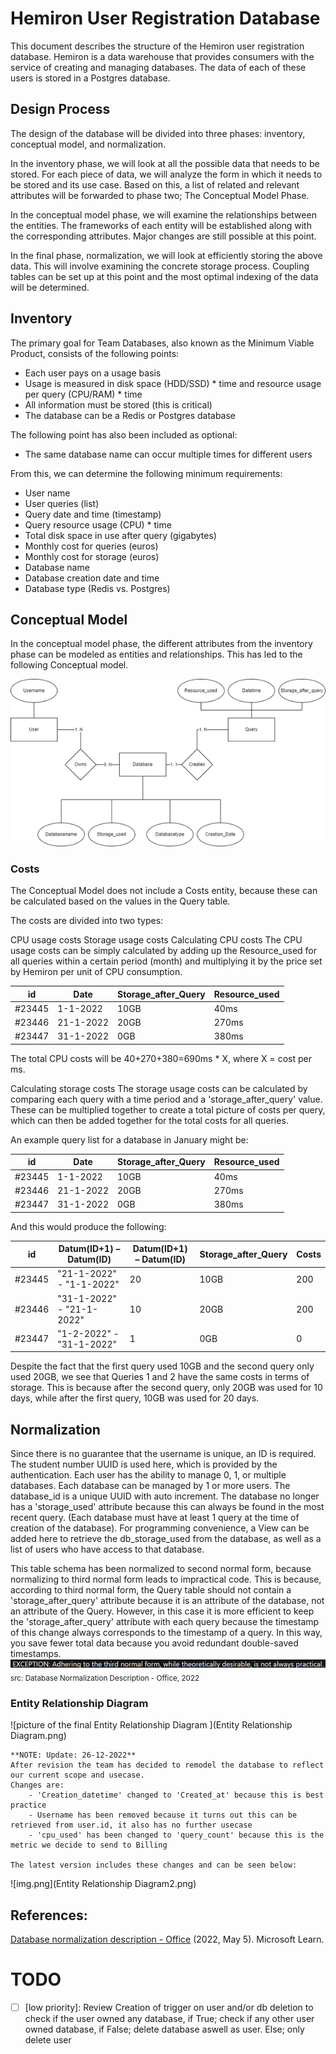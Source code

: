 # Hemiron User Registration Database

This document describes the structure of the Hemiron user registration database. Hemiron is a data warehouse that provides consumers with the service of creating and managing databases. The data of each of these users is stored in a Postgres database.

## Design Process

The design of the database will be divided into three phases: inventory, conceptual model, and normalization.

In the inventory phase, we will look at all the possible data that needs to be stored. For each piece of data, we will analyze the form in which it needs to be stored and its use case. Based on this, a list of related and relevant attributes will be forwarded to phase two; The Conceptual Model Phase.

In the conceptual model phase, we will examine the relationships between the entities. The frameworks of each entity will be established along with the corresponding attributes. Major changes are still possible at this point.

In the final phase, normalization, we will look at efficiently storing the above data. This will involve examining the concrete storage process. Coupling tables can be set up at this point and the most optimal indexing of the data will be determined.

## Inventory

The primary goal for Team Databases, also known as the Minimum Viable Product, consists of the following points:

- Each user pays on a usage basis
- Usage is measured in disk space (HDD/SSD) * time and resource usage per query (CPU/RAM) * time
- All information must be stored (this is critical)
- The database can be a Redis or Postgres database

The following point has also been included as optional:

- The same database name can occur multiple times for different users

From this, we can determine the following minimum requirements:

- User name
- User queries (list)
- Query date and time (timestamp)
- Query resource usage (CPU) * time
- Total disk space in use after query (gigabytes)
- Monthly cost for queries (euros)
- Monthly cost for storage (euros)
- Database name
- Database creation date and time
- Database type (Redis vs. Postgres)

## Conceptual Model
In the conceptual model phase, the different attributes from the inventory phase can be modeled as entities and relationships. This has led to the following Conceptual model.

![Conceptual Model can be found in 'postgresql/Conceptual_Model.png' ](Conceptual_Model.png)

### Costs
The Conceptual Model does not include a Costs entity, because these can be calculated based on the values in the Query table.

The costs are divided into two types:

CPU usage costs
Storage usage costs
Calculating CPU costs
The CPU usage costs can be simply calculated by adding up the Resource_used for all queries within a certain period (month) and multiplying it by the price set by Hemiron per unit of CPU consumption.


| id      | Date        | Storage_after_Query | Resource_used |
|---------|-------------|---------------------|---------------|
| #23445  | 1-1-2022    | 10GB                | 40ms          |
| #23446  | 21-1-2022   | 20GB                | 270ms         |
| #23447  | 31-1-2022   | 0GB                 | 380ms         |


The total CPU costs will be 40+270+380=690ms * X, where X = cost per ms.

Calculating storage costs
The storage usage costs can be calculated by comparing each query with a time period and a 'storage_after_query' value. These can be multiplied together to create a total picture of costs per query, which can then be added together for the total costs for all queries.

An example query list for a database in January might be:

| id      | Date        | Storage_after_Query | Resource_used |
|---------|-------------|---------------------|---------------|
| #23445  | 1-1-2022    | 10GB                | 40ms          |
| #23446  | 21-1-2022   | 20GB                | 270ms         |
| #23447  | 31-1-2022   | 0GB                 | 380ms         |

And this would produce the following: 

| id      | Datum(ID+1) – Datum(ID)     | Datum(ID+1) – Datum(ID) | Storage_after_Query  | Costs |
|---------|-----------------------------|-------------------------|----------------------|-------|
| #23445  | "21-1-2022" - "1-1-2022"    | 20                      | 10GB                 | 200   |
| #23446  | "31-1-2022" - "21-1-2022"   | 10                      | 20GB                 | 200   |
| #23447  | "1-2-2022" - "31-1-2022"    | 1                       | 0GB                  | 0     |

Despite the fact that the first query used 10GB and the second query only used 20GB, we see that Queries 1 and 2 have the same costs in terms of storage. This is because after the second query, only 20GB was used for 10 days, while after the first query, 10GB was used for 20 days.

## Normalization

Since there is no guarantee that the username is unique, an ID is required. The student number UUID is used here, which is provided by the authentication.
Each user has the ability to manage 0, 1, or multiple databases. Each database can be managed by 1 or more users. The database_id is a unique UUID with auto increment.
The database no longer has a 'storage_used' attribute because this can always be found in the most recent query. (Each database must have at least 1 query at the time of creation of the database).
For programming convenience, a View can be added here to retrieve the db_storage_used from the database, as well as a list of users who have access to that database.

This table schema has been normalized to second normal form, because normalizing to third normal form leads to impractical code. This is because, according to third normal form, the Query table should not contain a 'storage_after_query' attribute because it is an attribute of the database, not an attribute of the Query. However, in this case it is more efficient to keep the 'storage_after_query' attribute with each query because the timestamp of this change always corresponds to the timestamp of a query. In this way, you save fewer total data because you avoid redundant double-saved timestamps.
![EXCEPTION: Adhering to the third normal form, while theoretically desirable, is not always practical.](normalisationquote.png)
<sub>src: Database Normalization Description - Office, 2022</sub>


### Entity Relationship Diagram
![picture of the final Entity Relationship Diagram ](Entity Relationship Diagram.png)


    **NOTE: Update: 26-12-2022**  
    After revision the team has decided to remodel the database to reflect our current scope and usecase.
    Changes are:
        - 'Creation_datetime' changed to 'Created_at' because this is best practice
        - Username has been removed because it turns out this can be retrieved from user.id, it also has no further usecase
        - 'cpu_used' has been changed to 'query_count' because this is the metric we decide to send to Billing
    
    The latest version includes these changes and can be seen below:

![img.png](Entity Relationship Diagram2.png)

## References:
[Database normalization description - Office](https://learn.microsoft.com/en-us/office/troubleshoot/access/database-normalization-description) (2022, May 5). Microsoft Learn.


# TODO
-[ ] [low priority]: Review Creation of trigger on user and/or db deletion to check if the user owned any database, 
if True; check if any other user owned database, if False; delete database aswell as user. Else; only delete user
